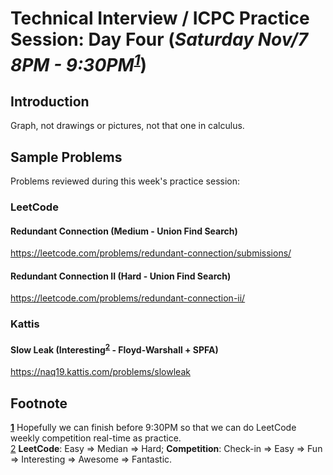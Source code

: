 # Technical Interview / ICPC Practice Session: Day Four (***Saturday Nov/7 8PM - 9:30PM<sup id="a1">[1](#f1)</sup>***)

## Introduction
Graph, not drawings or pictures, not that one in calculus. 

## Sample Problems
Problems reviewed during this week's practice session:

### LeetCode
#### Redundant Connection (Medium - Union Find Search)
https://leetcode.com/problems/redundant-connection/submissions/  
#### Redundant Connection II (Hard - Union Find Search)
https://leetcode.com/problems/redundant-connection-ii/  

### Kattis
#### Slow Leak (Interesting<sup id="a2">[2](#f2)</sup> - Floyd-Warshall + SPFA)
https://naq19.kattis.com/problems/slowleak  

## Footnote 
<b id="f1">[1](#a1)</b> Hopefully we can finish before 9:30PM so that we can do LeetCode weekly competition real-time as practice.  
<a id="f2">[2](#a2)</a> __LeetCode__: Easy => Median => Hard; __Competition__: Check-in => Easy => Fun => Interesting => Awesome => Fantastic. 